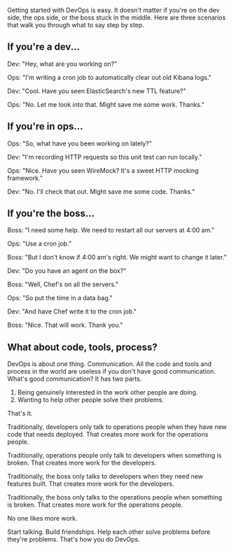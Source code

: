 <!--
title: How to do DevOps even if you can't write code
created: 12 July 2014 - 8:12 am
updated: 27 July 2014 - 2:10 pm
publish: 29 July 2014
slug: water-cooler
tags: coding, chef
-->

Getting started with DevOps is easy. It doesn't matter if you're on the dev
side, the ops side, or the boss stuck in the middle. Here are three scenarios
that walk you through what to say step by step.

## If you're a dev... ##

Dev: "Hey, what are you working on?"

Ops: "I'm writing a cron job to automatically clear out old Kibana logs."

Dev: "Cool. Have you seen ElasticSearch's new TTL feature?"

Ops: "No. Let me look into that. Might save me some work. Thanks."

## If you're in ops... ##

Ops: "So, what have you been working on lately?"

Dev: "I'm recording HTTP requests so this unit test can run locally."

Ops: "Nice. Have you seen WireMock? It's a sweet HTTP mocking framework."

Dev: "No. I'll check that out. Might save me some code. Thanks."

## If you're the boss... ##

Boss: "I need some help. We need to restart all our servers at 4:00 am."

Ops: "Use a cron job."

Boss: "But I don't know if 4:00 am's right. We might want to change it later."

Dev: "Do you have an agent on the box?"

Boss: "Well, Chef's on all the servers."

Ops: "So put the time in a data bag."

Dev: "And have Chef write it to the cron job."

Boss: "Nice. That will work. Thank you."

## What about code, tools, process? ##

DevOps is about one thing. Communication. All the code and tools and process in
the world are useless if you don't have good communication. What's good
communication? It has two parts.

1. Being genuinely interested in the work other people are doing.
2. Wanting to help other people solve their problems.

That's it.

Traditionally, developers only talk to operations people when they have new code
that needs deployed. That creates more work for the operations people.

Traditionally, operations people only talk to developers when something
is broken. That creates more work for the developers.

Traditionally, the boss only talks to developers when they need new features
built. That creates more work for the developers.

Traditionally, the boss only talks to the operations people when something
is broken. That creates more work for the operations people.

No one likes more work.

Start talking. Build friendships. Help each other solve problems before they're
problems. That's how you do DevOps.

